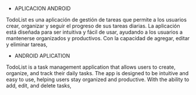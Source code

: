 - APLICACION ANDROID

TodoList es una aplicación de gestión de tareas que permite a los usuarios crear,
organizar y seguir el progreso de sus tareas diarias. La aplicación está diseñada para ser intuitiva y fácil de usar,
ayudando a los usuarios a mantenerse organizados y productivos. Con la capacidad de agregar, editar y eliminar tareas, 


- ANDROID APLICATION

TodoList is a task management application that allows users to create, organize, 
and track their daily tasks. The app is designed to be intuitive and easy to use, 
helping users stay organized and productive. With the ability to add, edit, and delete tasks, 
